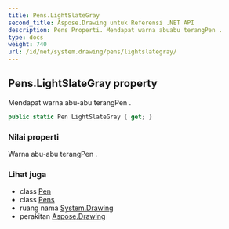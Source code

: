 ```yaml
---
title: Pens.LightSlateGray
second_title: Aspose.Drawing untuk Referensi .NET API
description: Pens Properti. Mendapat warna abuabu terangPen .
type: docs
weight: 740
url: /id/net/system.drawing/pens/lightslategray/
---
```

## Pens.LightSlateGray property

Mendapat warna abu-abu terangPen .

```csharp
public static Pen LightSlateGray { get; }
```

### Nilai properti

Warna abu-abu terangPen .

### Lihat juga

* class [Pen](../../pen/)
* class [Pens](../)
* ruang nama [System.Drawing](../../pens/)
* perakitan [Aspose.Drawing](../../../)


